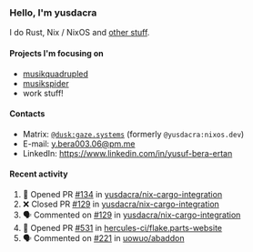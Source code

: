 ### Hello, I'm yusdacra

I do Rust, Nix / NixOS and [other stuff](https://gaze.systems/).

#### Projects I'm focusing on

- [musikquadrupled](https://github.com/yusdacra/musikquadrupled)
- [musikspider](https://github.com/yusdacra/musikspider)
- work stuff!

#### Contacts

- Matrix: [`@dusk:gaze.systems`](https://matrix.to/#/@dusk:gaze.systems) (formerly `@yusdacra:nixos.dev`)
- E-mail: y.bera003.06@pm.me
- LinkedIn: https://www.linkedin.com/in/yusuf-bera-ertan

#### Recent activity

<!--START_SECTION:activity-->
1. 💪 Opened PR [#134](https://github.com/yusdacra/nix-cargo-integration/pull/134) in [yusdacra/nix-cargo-integration](https://github.com/yusdacra/nix-cargo-integration)
2. ❌ Closed PR [#129](https://github.com/yusdacra/nix-cargo-integration/pull/129) in [yusdacra/nix-cargo-integration](https://github.com/yusdacra/nix-cargo-integration)
3. 🗣 Commented on [#129](https://github.com/yusdacra/nix-cargo-integration/pull/129#issuecomment-1731207058) in [yusdacra/nix-cargo-integration](https://github.com/yusdacra/nix-cargo-integration)
4. 💪 Opened PR [#531](https://github.com/hercules-ci/flake.parts-website/pull/531) in [hercules-ci/flake.parts-website](https://github.com/hercules-ci/flake.parts-website)
5. 🗣 Commented on [#221](https://github.com/uowuo/abaddon/issues/221#issuecomment-1727222412) in [uowuo/abaddon](https://github.com/uowuo/abaddon)
<!--END_SECTION:activity-->
